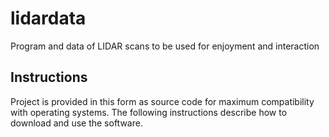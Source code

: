 # lidardata
Program and data of LIDAR scans to be used for enjoyment and interaction

Instructions
--------------------------------------------------------------------

Project is provided in this form as source code for maximum compatibility
with operating systems. The following instructions describe how to download
and use the software.

